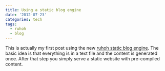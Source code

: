 ```yaml
---
title: Using a static blog engine
date: '2012-07-23'
categories: tech
tags:
  - ruhoh
  - blog
---
```


This is actually my first post using the new [ruhoh static blog engine](http://www.ruhoh.com). The basic idea is that everything is in a text file and the content is generated once. After that step you simply serve a static website with pre-compiled content.
